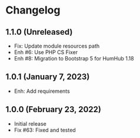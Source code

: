 Changelog
=========

1.1.0 (Unreleased)
-------------------------
- Fix: Update module resources path
- Enh #6: Use PHP CS Fixer
- Enh #8: Migration to Bootstrap 5 for HumHub 1.18

1.0.1 (January 7, 2023)
-------------------------
- Enh: Add requirements

1.0.0 (February 23, 2022)
-------------------------
- Initial release
- Fix #63: Fixed and tested
